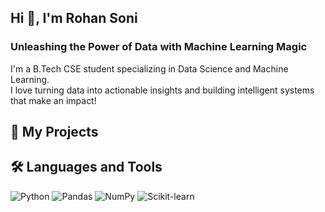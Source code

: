 ## Hi 👋, I'm Rohan Soni
### Unleashing the Power of Data with Machine Learning Magic

I'm a B.Tech CSE student specializing in Data Science and Machine Learning.  
I love turning data into actionable insights and building intelligent systems that make an impact!

<!--
**Rohansoni45/Rohansoni45** is a ✨ _special_ ✨ repository because its `README.md` (this file) appears on your GitHub profile.

Here are some ideas to get you started:

- 🌱 I’m currently learning **Deep Learning**
- 👯 I’m looking to collaborate on **Machine Learning Projects**
- 📫 How to reach me: rohansoni457@gmail.com
-->

## 🚀 My Projects

## 🛠 Languages and Tools
![Python](https://img.shields.io/badge/-Python-000?&logo=Python)
![Pandas](https://img.shields.io/badge/-Pandas-150458?&logo=pandas)
![NumPy](https://img.shields.io/badge/-NumPy-013243?&logo=numpy)
![Scikit-learn](https://img.shields.io/badge/-Scikit%20Learn-F7931E?&logo=scikit-learn)

